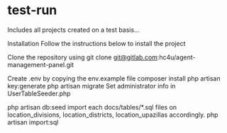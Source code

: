 # test-run
Includes all projects created on a test basis...

Installation
Follow the instructions below to install the project

Clone the repository using git clone git@gitlab.com:hc4u/agent-management-panel.git

Create .env by copying the env.example file
composer install
php artisan key:generate
php artisan migrate
Set administrator info in UserTableSeeder.php

php artisan db:seed
import each docs/tables/*.sql files on location_divisions, location_districts, location_upazillas accordingly.
php artisan import:sql
